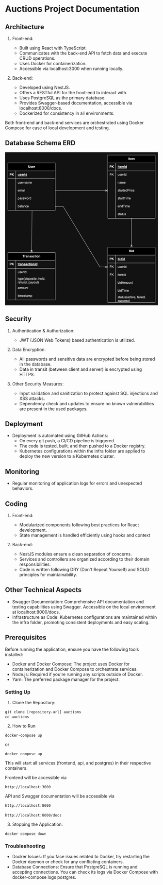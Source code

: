 # Auctions Project Documentation

## Architecture

1. Front-end:

   - Built using React with TypeScript.
   - Communicates with the back-end API to fetch data and execute CRUD operations.
   - Uses Docker for containerization.
   - Accessible via localhost:3000 when running locally.

2. Back-end:
   - Developed using NestJS.
   - Offers a RESTful API for the front-end to interact with.
   - Uses PostgreSQL as the primary database.
   - Provides Swagger-based documentation, accessible via localhost:8000/docs.
   - Dockerized for consistency in all environments.

Both front-end and back-end services are orchestrated using Docker Compose for ease of local development and testing.

## Database Schema ERD

![ERD for Auction Project!](/docs/auction.png "Entity Relationship Diagram")

## Security

1. Authentication & Authorization:
   - JWT (JSON Web Tokens) based authentication is utilized.
2. Data Encryption:

   - All passwords and sensitive data are encrypted before being stored in the database.
   - Data in transit (between client and server) is encrypted using HTTPS.

3. Other Security Measures:
   - Input validation and sanitization to protect against SQL injections and XSS attacks.
   - Dependency check and updates to ensure no known vulnerabilities are present in the used packages.

## Deployment

- Deployment is automated using GitHub Actions:
  - On every git push, a CI/CD pipeline is triggered.
  - The code is tested, built, and then pushed to a Docker registry.
  - Kubernetes configurations within the infra folder are applied to deploy the new version to a Kubernetes cluster.

## Monitoring

- Regular monitoring of application logs for errors and unexpected behaviors.

## Coding

1. Front-end:

   - Modularized components following best practices for React development.
   - State management is handled efficiently using hooks and context

2. Back-end:
   - NestJS modules ensure a clean separation of concerns.
   - Services and controllers are organized according to their domain responsibilities.
   - Code is written following DRY (Don't Repeat Yourself) and SOLID principles for maintainability.

## Other Technical Aspects

- Swagger Documentation: Comprehensive API documentation and testing capabilities using Swagger. Accessible on the local environment at localhost:8000/docs.
- Infrastructure as Code: Kubernetes configurations are maintained within the infra folder, promoting consistent deployments and easy scaling.

## Prerequisites

Before running the application, ensure you have the following tools installed:

- Docker and Docker Compose: The project uses Docker for containerization and Docker Compose to orchestrate services.
- Node.js: Required if you're running any scripts outside of Docker.
- Yarn: The preferred package manager for the project.

### Setting Up

1. Clone the Repository:

```
git clone [repository-url] auctions
cd auctions
```

2. How to Run

```
docker-compose up
```

or

```
docker compose up
```

This will start all services (frontend, api, and postgres) in their respective containers.

Frontend will be accessible via

```
http://localhost:3000
```

API and Swagger documentation will be accessible via

```
http://localhost:8000

http://localhost:8000/docs
```

3. Stopping the Application:

```
docker compose down
```

### Troubleshooting

- Docker Issues: If you face issues related to Docker, try restarting the Docker daemon or check for any conflicting containers.
- Database Connections: Ensure that PostgreSQL is running and accepting connections. You can check its logs via Docker Compose with docker-compose logs postgres.

